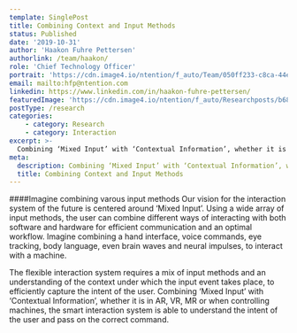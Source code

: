```yaml
---
template: SinglePost
title: Combining Context and Input Methods
status: Published
date: '2019-10-31'
author: 'Haakon Fuhre Pettersen'
authorlink: /team/haakon/
role: 'Chief Technology Officer'
portrait: 'https://cdn.image4.io/ntention/f_auto/Team/050ff233-c8ca-44ec-8c0a-b4de723884a6.Jpeg'
email: mailto:hfp@ntention.com
linkedin: https://www.linkedin.com/in/haakon-fuhre-pettersen/
featuredImage: 'https://cdn.image4.io/ntention/f_auto/Researchposts/b68bf460-8aea-4891-9d89-0eaf47afe759.Jpeg'
postType: /research
categories:
    - category: Research
    - category: Interaction
excerpt: >-
  Combining ‘Mixed Input’ with ‘Contextual Information’, whether it is in AR, VR, MR or when controlling machines, the smart interaction system is able to understand the intent of the user and pass on the correct command.
meta:
  description: Combining ‘Mixed Input’ with ‘Contextual Information’, whether it is in AR, VR, MR or when controlling machines, the smart interaction system is able to understand the intent of the user and pass on the correct command.
  title: Combining Context and Input Methods
---
```

####Imagine combining varous input methods
Our vision for the interaction system of the future is centered around ‘Mixed Input’. Using a wide array of input methods, the user can combine different ways of interacting with both software and hardware for efficient communication and an optimal workflow. Imagine combining a hand interface, voice commands, eye tracking, body language, even brain waves and neural impulses, to interact with a machine.

The flexible interaction system requires a mix of input methods and an understanding of the context under which the input event takes place, to efficiently capture the intent of the user. Combining ‘Mixed Input’ with ‘Contextual Information’, whether it is in AR, VR, MR or when controlling machines, the smart interaction system is able to understand the intent of the user and pass on the correct command.
